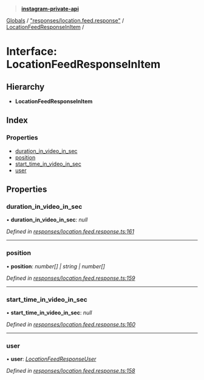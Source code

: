 > **[instagram-private-api](../README.md)**

[Globals](../README.md) / ["responses/location.feed.response"](../modules/_responses_location_feed_response_.md) / [LocationFeedResponseInItem](_responses_location_feed_response_.locationfeedresponseinitem.md) /

# Interface: LocationFeedResponseInItem

## Hierarchy

* **LocationFeedResponseInItem**

## Index

### Properties

* [duration_in_video_in_sec](_responses_location_feed_response_.locationfeedresponseinitem.md#duration_in_video_in_sec)
* [position](_responses_location_feed_response_.locationfeedresponseinitem.md#position)
* [start_time_in_video_in_sec](_responses_location_feed_response_.locationfeedresponseinitem.md#start_time_in_video_in_sec)
* [user](_responses_location_feed_response_.locationfeedresponseinitem.md#user)

## Properties

###  duration_in_video_in_sec

• **duration_in_video_in_sec**: *null*

*Defined in [responses/location.feed.response.ts:161](https://github.com/dilame/instagram-private-api/blob/01eb399/src/responses/location.feed.response.ts#L161)*

___

###  position

• **position**: *number[] | string | number[]*

*Defined in [responses/location.feed.response.ts:159](https://github.com/dilame/instagram-private-api/blob/01eb399/src/responses/location.feed.response.ts#L159)*

___

###  start_time_in_video_in_sec

• **start_time_in_video_in_sec**: *null*

*Defined in [responses/location.feed.response.ts:160](https://github.com/dilame/instagram-private-api/blob/01eb399/src/responses/location.feed.response.ts#L160)*

___

###  user

• **user**: *[LocationFeedResponseUser](_responses_location_feed_response_.locationfeedresponseuser.md)*

*Defined in [responses/location.feed.response.ts:158](https://github.com/dilame/instagram-private-api/blob/01eb399/src/responses/location.feed.response.ts#L158)*